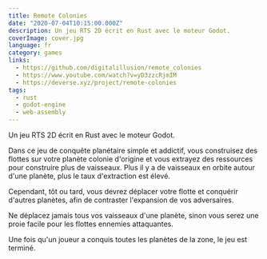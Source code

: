 ```yaml
---
title: Remote Colonies
date: "2020-07-04T10:15:00.000Z"
description: Un jeu RTS 2D écrit en Rust avec le moteur Godot.
coverImage: cover.jpg
language: fr
category: games
links:
  - https://github.com/digitalillusion/remote_colonies
  - https://www.youtube.com/watch?v=yD3zzcRjmIM
  - https://deverse.xyz/project/remote-colonies
tags:
  - rust
  - godot-engine
  - web-assembly
---
```


Un jeu RTS 2D écrit en Rust avec le moteur Godot.

Dans ce jeu de conquête planétaire simple et addictif, vous construisez des flottes sur votre planète colonie d'origine et vous extrayez des ressources pour construire plus de vaisseaux. Plus il y a de vaisseaux en orbite autour d'une planète, plus le taux d'extraction est élevé.

Cependant, tôt ou tard, vous devrez déplacer votre flotte et conquérir d'autres planètes, afin de contraster l'expansion de vos adversaires.

Ne déplacez jamais tous vos vaisseaux d'une planète, sinon vous serez une proie facile pour les flottes ennemies attaquantes.

Une fois qu'un joueur a conquis toutes les planètes de la zone, le jeu est terminé.
